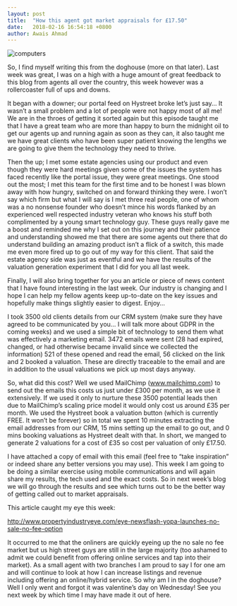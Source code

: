 ```yaml
---
layout: post
title:  "How this agent got market appraisals for £17.50"
date:   2018-02-16 16:54:18 +0800
author: Awais Ahmad
---
```


![computers]({{site.url}}/images/iStock-642799740.jpg)

So, I find myself writing this from the doghouse (more on that later). Last week was great, I was on a high with a huge amount of great feedback to this blog from agents all over the country, this week however was a rollercoaster full of ups and downs.

It began with a downer; our portal feed on Hystreet broke let’s just say… It wasn’t a small problem and a lot of people were not happy most of all me! We are in the throes of getting it sorted again but this episode taught me that I have a great team who are more than happy to burn the midnight oil to get our agents up and running again as soon as they can, it also taught me we have great clients who have been super patient knowing the lengths we are going to give them the technology they need to thrive.

<!--more-->

Then the up; I met some estate agencies using our product and even though they were hard meetings given some of the issues the system has faced recently like the portal issue, they were great meetings. One stood out the most; I met this team for the first time and to be honest I was blown away with how hungry, switched on and forward thinking they were. I won’t say which firm but what I will say is I met three real people, one of whom was a no nonsense founder who doesn’t mince his words flanked by an experienced well respected industry veteran who knows his stuff both complimented by a young smart technology guy. These guys really gave me a boost and reminded me why I set out on this journey and their patience and understanding showed me that there are some agents out there that do understand building an amazing product isn’t a flick of a switch, this made me even more fired up to go out of my way for this client. That said the estate agency side was just as eventful and we have the results of the valuation generation experiment that I did for you all last week.

Finally, I will also bring together for you an article or piece of news content that I have found interesting in the last week. Our industry is changing and I hope I can help my fellow agents keep up-to-date on the key issues and hopefully make things slightly easier to digest. Enjoy…

I took 3500 old clients details from our CRM system (make sure they have agreed to be communicated by you… I will talk more about GDPR in the coming weeks) and we used a simple bit of technology to send them what was effectively a marketing email. 3472 emails were sent (28 had expired, changed, or had otherwise became invalid since we collected the information) 521 of these opened and read the email, 56 clicked on the link and 2 booked a valuation. These are directly traceable to the email and are in addition to the usual valuations we pick up most days anyway.

So, what did this cost? Well we used MailChimp (<a href="https://mailchimp.com/">www.mailchimp.com</a>) to send out the emails this costs us just under £300 per month, as we use it extensively. If we used it only to nurture these 3500 potential leads then due to MailChimp’s scaling price model it would only cost us around £35 per month. We used the Hystreet book a valuation button (which is currently FREE. It won’t be forever) so in total we spent 10 minutes extracting the email addresses from our CRM, 15 mins setting up the email to go out, and 0 mins booking valuations as Hystreet dealt with that. In short, we manged to generate 2 valuations for a cost of £35 so cost per valuation of only £17.50.

I have attached a copy of email with this email (feel free to “take inspiration” or indeed share any better versions you may use). This week I am going to be doing a similar exercise using mobile communications and will again share my results, the tech used and the exact costs. So in next week’s blog we will go through the results and see which turns out to be the better way of getting called out to market appraisals.

This article caught my eye this week:

<a href="http://www.propertyindustryeye.com/eye-newsflash-yopa-launches-no-sale-no-fee-option">http://www.propertyindustryeye.com/eye-newsflash-yopa-launches-no-sale-no-fee-option</a>

It occurred to me that the onliners are quickly eyeing up the no sale no fee market but us high street guys are still in the large majority (too ashamed to admit we could benefit from offering online services and tap into their market). As a small agent with two branches I am proud to say I for one am and will continue to look at how I can increase listings and revenue including offering an online/hybrid service. So why am I in the doghouse? Well I only went and forgot it was valentine’s day on Wednesday! See you next week by which time I may have made it out of here.
